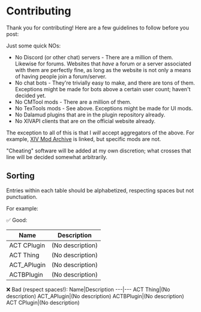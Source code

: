 # Contributing
Thank you for contributing! Here are a few guidelines to follow before you post:

Just some quick NOs:
* No Discord (or other chat) servers - There are a million of them. Likewise for forums. Websites that *have* a forum or a server associated with them are perfectly fine, as long as the website is not only a means of having people join a forum/server.
* No chat bots - They're trivially easy to make, and there are tons of them. Exceptions might be made for bots above a certain user count; haven't decided yet.
* No CMTool mods - There are a million of them.
* No TexTools mods - See above. Exceptions might be made for UI mods.
* No Dalamud plugins that are in the plugin repository already.
* No XIVAPI clients that are on the official website already.

The exception to all of this is that I *will* accept aggregators of the above. For example, [XIV Mod Archive](https://www.xivmodarchive.com/) is linked, but specific mods are not.

"Cheating" software will be added at my own discretion; what crosses that line will be decided somewhat arbitrarily.

## Sorting
Entries within each table should be alphabetized, respecting spaces but not punctuation.

For example:

✅ Good:

Name|Description
---|---
ACT CPlugin|(No description)
ACT Thing|(No description)
ACT_APlugin|(No description)
ACTBPlugin|(No description)

❌ Bad (respect spaces!):
Name|Description
---|---
ACT Thing|(No description)
ACT_APlugin|(No description)
ACTBPlugin|(No description)
ACT CPlugin|(No description)

